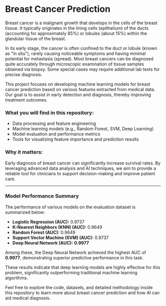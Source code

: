 # Breast Cancer Prediction

Breast cancer is a malignant growth that develops in the cells of the breast tissue. It typically originates in the lining cells (epithelium) of the ducts (accounting for approximately 85%) or lobules (about 15%) within the glandular tissue of the breast.

In its early stage, the cancer is often confined to the duct or lobule (known as "in situ"), rarely causing noticeable symptoms and having minimal potential for metastasis (spread). Most breast cancers can be diagnosed quite accurately through microscopic examination of tissue samples obtained via biopsy. Some special cases may require additional lab tests for precise diagnosis.

This project focuses on developing machine learning models for breast cancer prediction based on various features extracted from medical data. Our goal is to assist in early detection and diagnosis, thereby improving treatment outcomes.

### What you will find in this repository:
- Data processing and feature engineering
- Machine learning models (e.g., Random Forest, SVM, Deep Learning)
- Model evaluation and performance metrics
- Tools for visualizing feature importance and prediction results

### Why it matters:
Early diagnosis of breast cancer can significantly increase survival rates. By leveraging advanced data analysis and AI techniques, we aim to provide a reliable tool for clinicians to support decision-making and improve patient care.

---


### Model Performance Summary

The performance of various models on the evaluation dataset is summarized below:

- **Logistic Regression (AUC):** 0.9737  
- **K-Nearest Neighbors (KNN) (AUC):** 0.9649  
- **Random Forest (AUC):** 0.9649  
- **Support Vector Machine (SVM) (AUC):** 0.9737  
- **Deep Neural Network (AUC):** **0.9977**  

Among these, the Deep Neural Network achieved the highest AUC of **0.9977**, demonstrating superior predictive performance in this task.

These results indicate that deep learning models are highly effective for this problem, significantly outperforming traditional machine learning algorithms.


Feel free to explore the code, datasets, and detailed methodology inside this repository to learn more about breast cancer prediction and how AI can aid medical diagnosis.
